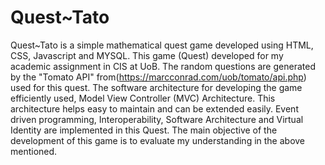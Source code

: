 
# Quest~Tato

Quest~Tato is a simple mathematical quest game developed using HTML, CSS, Javascript and MYSQL. This game (Quest) developed for my academic assignment in CIS at UoB. The random questions are generated by the "Tomato API" from(https://marcconrad.com/uob/tomato/api.php) used for this quest. The software architecture for developing the game efficiently used, Model View Controller (MVC) Architecture. This architecture helps easy to maintain and can be extended easily. Event driven programming, Interoperability, Software Architecture and Virtual Identity are implemented in this Quest. The main objective of the development of this game is to evaluate my understanding in the above mentioned.